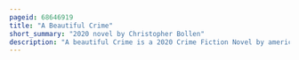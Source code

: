 ```yaml
---
pageid: 68646919
title: "A Beautiful Crime"
short_summary: "2020 novel by Christopher Bollen"
description: "A beautiful Crime is a 2020 Crime Fiction Novel by american Writer and Editor Christopher Bollen. It is bollen's fourth Novel and was written during a Residency in Paris in 2018. The Novel was first published in the united States by Harper on january 28 2020."
---
```

